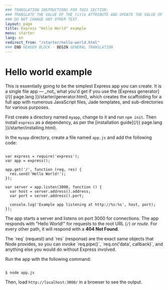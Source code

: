 ```yaml
---
### TRANSLATION INSTRUCTIONS FOR THIS SECTION:
### TRANSLATE THE VALUE OF THE title ATTRIBUTE AND UPDATE THE VALUE OF THE lang ATTRIBUTE.
### DO NOT CHANGE ANY OTHER TEXT.
layout: page
title: Express "Hello World" example
menu: starter
lang: en
redirect_from: "/starter/hello-world.html"
### END HEADER BLOCK - BEGIN GENERAL TRANSLATION
---
```


# Hello world example

<div class="doc-box doc-info" markdown="1">
This is essentially going to be the simplest Express app you can create. It is a single file app &mdash; _not_ what you'd get if you use the [Express generator](/{{ page.lang }}/starter/generator.html), which creates the scaffolding for a full app with numerous JavaScript files, Jade templates, and sub-directories for various purposes.
</div>

First create a directory named `myapp`, change to it and run `npm init`. Then install `express` as a dependency, as per the [installation guide](/{{ page.lang }}/starter/installing.html).

In the `myapp` directory, create a file named `app.js` and add the following code:

<pre><code class="language-javascript" translate="no">
var express = require('express');
var app = express();

app.get('/', function (req, res) {
  res.send('Hello World!');
});

var server = app.listen(3000, function () {
  var host = server.address().address;
  var port = server.address().port;

  console.log('Example app listening at http://%s:%s', host, port);
});
</code></pre>

The app starts a server and listens on port 3000 for connections. The app responds with "Hello World!" for requests
to the root URL (`/`) or _route_. For every other path, it will respond with a **404 Not Found**.

<div class="doc-box doc-notice" markdown="1">
The `req` (request) and `res` (response) are the exact same objects that Node provides, so you can invoke
`req.pipe()`, `req.on('data', callback)`, and anything else you would do without Express involved.
</div>

Run the app with the following command:

<pre><code class="language-sh" translate="no">
$ node app.js
</code></pre>

Then, load `http://localhost:3000/` in a browser to see the output.
